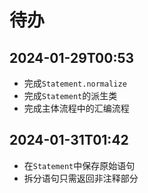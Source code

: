 待办
====

## 2024-01-29T00:53
* 完成`Statement.normalize`
* 完成`Statement`的派生类
* 完成主体流程中的汇编流程

## 2024-01-31T01:42
* 在`Statement`中保存原始语句
* 拆分语句只需返回非注释部分